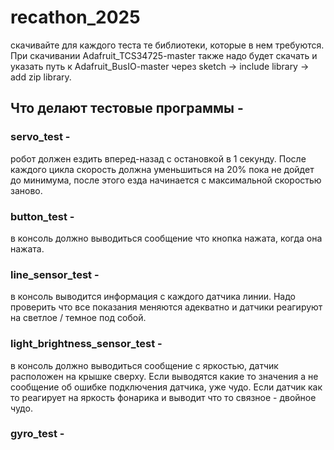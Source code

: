 # recathon_2025
скачивайте для каждого теста те библиотеки, которые в нем требуются. При скачивании Adafruit_TCS34725-master также надо будет скачать и указать путь к Adafruit_BusIO-master через sketch -> include library -> add zip library.

## Что делают тестовые программы - 
### servo_test - 
робот должен ездить вперед-назад с остановкой в 1 секунду. 
После каждого цикла скорость должна уменьшиться на 20% пока не дойдет до минимума, после этого езда начинается с максимальной скоростью заново.
### button_test - 
в консоль должно выводиться сообщение что кнопка нажата, когда она нажата.
### line_sensor_test - 
в консоль выводится информация с каждого датчика линии. 
Надо проверить что все показания меняются адекватно и датчики реагируют на светлое / темное под собой.
### light_brightness_sensor_test - 
в консоль должно выводиться сообщение с яркостью, датчик расположен на крышке сверху. 
Если выводятся какие то значения а не сообщение об ошибке подключения датчика, уже чудо. Если датчик как то реагирует на яркость фонарика и выводит что то связное - двойное чудо.
### gyro_test - 

